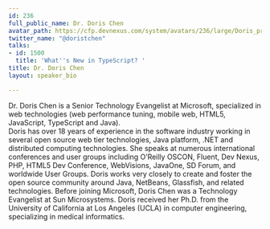 ```yaml
---
id: 236
full_public_name: Dr. Doris Chen
avatar_path: https://cfp.devnexus.com/system/avatars/236/large/Doris_pro_3.jpg?1509494248
twitter_name: "@doristchen"
talks:
- id: 1500
  title: 'What''s New in TypeScript? '
title: Dr. Doris Chen
layout: speaker_bio

---
```

Dr. Doris Chen is a Senior Technology Evangelist at Microsoft, specialized in web technologies (web performance tuning, mobile web, HTML5, JavaScript, TypeScript and Java).  
Doris has over 18 years of experience in the software industry working in several open source web tier technologies, Java platform, .NET and distributed computing technologies. She speaks at numerous international conferences and user groups including O’Reilly OSCON, Fluent, Dev Nexus, PHP, HTML5 Dev Conference, WebVisions,  JavaOne, SD Forum, and worldwide User Groups. Doris works very closely to create and foster the open source community around Java, NetBeans, Glassfish, and related technologies. Before joining Microsoft, Doris Chen was a Technology Evangelist at Sun Microsystems.
Doris received her Ph.D. from the University of California at Los Angeles (UCLA) in computer engineering, specializing in medical informatics.
